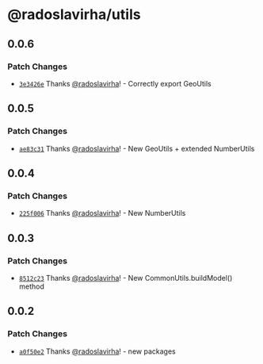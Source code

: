 # @radoslavirha/utils

## 0.0.6

### Patch Changes

- [`3e3426e`](https://github.com/radoslavirha/toolkit-hub/commit/3e3426e9c1e24ce7c7434d3012b4f61ebd2a8562) Thanks [@radoslavirha](https://github.com/radoslavirha)! - Correctly export GeoUtils

## 0.0.5

### Patch Changes

- [`ae83c31`](https://github.com/radoslavirha/toolkit-hub/commit/ae83c315d49ea65e121841bc0a7e6b2bf3481c9c) Thanks [@radoslavirha](https://github.com/radoslavirha)! - New GeoUtils + extended NumberUtils

## 0.0.4

### Patch Changes

- [`225f006`](https://github.com/radoslavirha/toolkit-hub/commit/225f00601852ac6e4fedfef036ed12665352f0c2) Thanks [@radoslavirha](https://github.com/radoslavirha)! - New NumberUtils

## 0.0.3

### Patch Changes

- [`8512c23`](https://github.com/radoslavirha/toolkit-hub/commit/8512c23b8ac5a9aae902a7ab9e0bd2421fa8998d) Thanks [@radoslavirha](https://github.com/radoslavirha)! - New CommonUtils.buildModel() method

## 0.0.2

### Patch Changes

- [`a0f50e2`](https://github.com/radoslavirha/toolkit-hub/commit/a0f50e2a6505aabda26153b5e2f11d623fbb5952) Thanks [@radoslavirha](https://github.com/radoslavirha)! - new packages
